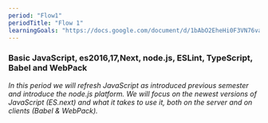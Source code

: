 ```yaml
---
period: "Flow1"
periodTitle: "Flow 1"
learningGoals: "https://docs.google.com/document/d/1bAbO2EheHi0F3VN76vawukiCL5hxEydSfuq9vo-Bbgk/edit?usp=sharing"
---
```


### Basic JavaScript, es2016,17,Next, node.js, ESLint, TypeScript, Babel and WebPack

*In this period we will refresh JavaScript as introduced previous semester and introduce the node.js platform. 
We will focus on the newest versions of JavaScript (ES.next) and what it takes to use it, both on the server and on clients (Babel & WebPack).*

  